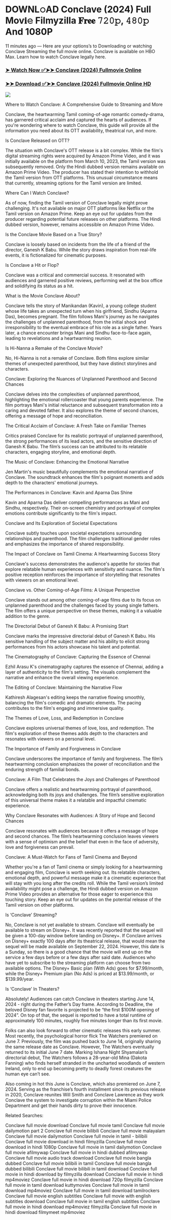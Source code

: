 # DOWNL𝚘AD Conclave (2024) Full Mov𝐢𝚎 Filmyzilla 𝐅𝐫𝐞𝐞 𝟽𝟸𝟶𝚙, 𝟺𝟾𝟶𝚙 And 1080P

11 minutes ago — Here are your options’s to Downloading or watching Conclave Streaming the full movie online. Conclave is available on HBO Max. Learn how to watch Conclave legally here.


### [➤ Watch Now ✅➤➤ Conclave (2024) Fullmovie Online](https://aaamiiin.com/en/movie/974576/Conclave-discod)

### [➤➤ Download ✅➤➤ Conclave (2024) Fullmovie Online HD](https://aaamiiin.com/en/movie/974576/Conclave-discod)

<p dir="auto"><a href="https://aaamiiin.com/en/movie/974576/Conclave-discod" title="PLAY NOW" rel="nofollow"><img src="https://i.imgur.com/jhNGoEt.gif" style="max-width: 100%;"></a></p>

Where to Watch Conclave: A Comprehensive Guide to Streaming and More

Conclave, the heartwarming Tamil coming-of-age romantic comedy-drama, has garnered critical acclaim and captured the hearts of audiences. If you're wondering where to watch Conclave, this guide will provide all the information you need about its OTT availability, theatrical run, and more.

Is Conclave Released on OTT?

The situation with Conclave's OTT release is a bit complex. While the film's digital streaming rights were acquired by Amazon Prime Video, and it was initially available on the platform from March 10, 2023, the Tamil version was subsequently removed. Only the Hindi dubbed version remains available on Amazon Prime Video. The producer has stated their intention to withhold the Tamil version from OTT platforms. This unusual circumstance means that currently, streaming options for the Tamil version are limited.

Where Can I Watch Conclave?

As of now, finding the Tamil version of Conclave legally might prove challenging. It's not available on major OTT platforms like Netflix or the Tamil version on Amazon Prime. Keep an eye out for updates from the producer regarding potential future releases on other platforms. The Hindi dubbed version, however, remains accessible on Amazon Prime Video.

Is the Conclave Movie Based on a True Story?

Conclave is loosely based on incidents from the life of a friend of the director, Ganesh K Babu. While the story draws inspiration from real-life events, it is fictionalized for cinematic purposes.

Is Conclave a Hit or Flop?

Conclave was a critical and commercial success. It resonated with audiences and garnered positive reviews, performing well at the box office and solidifying its status as a hit.

What is the Movie Conclave About?

Conclave tells the story of Manikandan (Kavin), a young college student whose life takes an unexpected turn when his girlfriend, Sindhu (Aparna Das), becomes pregnant. The film follows Mani's journey as he navigates the challenges of unplanned parenthood, from the initial shock and irresponsibility to the eventual embrace of his role as a single father. Years later, a chance encounter brings Mani and Sindhu face-to-face again, leading to revelations and a heartwarming reunion.

Is Hi-Nanna a Remake of the Conclave Movie?

No, Hi-Nanna is not a remake of Conclave. Both films explore similar themes of unexpected parenthood, but they have distinct storylines and characters.

Conclave: Exploring the Nuances of Unplanned Parenthood and Second Chances

Conclave delves into the complexities of unplanned parenthood, highlighting the emotional rollercoaster that young parents experience. The film portrays Mani's initial reluctance and subsequent transformation into a caring and devoted father. It also explores the theme of second chances, offering a message of hope and reconciliation.

The Critical Acclaim of Conclave: A Fresh Take on Familiar Themes

Critics praised Conclave for its realistic portrayal of unplanned parenthood, the strong performances of its lead actors, and the sensitive direction of Ganesh K Babu. The film’s success can be attributed to its relatable characters, engaging storyline, and emotional depth.

The Music of Conclave: Enhancing the Emotional Narrative

Jen Martin's music beautifully complements the emotional narrative of Conclave. The soundtrack enhances the film's poignant moments and adds depth to the characters' emotional journeys.

The Performances in Conclave: Kavin and Aparna Das Shine

Kavin and Aparna Das deliver compelling performances as Mani and Sindhu, respectively. Their on-screen chemistry and portrayal of complex emotions contribute significantly to the film's impact.

Conclave and Its Exploration of Societal Expectations

Conclave subtly touches upon societal expectations surrounding relationships and parenthood. The film challenges traditional gender roles and emphasizes the importance of shared responsibility.

The Impact of Conclave on Tamil Cinema: A Heartwarming Success Story

Conclave's success demonstrates the audience's appetite for stories that explore relatable human experiences with sensitivity and nuance. The film's positive reception reinforces the importance of storytelling that resonates with viewers on an emotional level.

Conclave vs. Other Coming-of-Age Films: A Unique Perspective

Conclave stands out among other coming-of-age films due to its focus on unplanned parenthood and the challenges faced by young single fathers. The film offers a unique perspective on these themes, making it a valuable addition to the genre.

The Directorial Debut of Ganesh K Babu: A Promising Start

Conclave marks the impressive directorial debut of Ganesh K Babu. His sensitive handling of the subject matter and his ability to elicit strong performances from his actors showcase his talent and potential.

The Cinematography of Conclave: Capturing the Essence of Chennai

Ezhil Arasu K's cinematography captures the essence of Chennai, adding a layer of authenticity to the film's setting. The visuals complement the narrative and enhance the overall viewing experience.

The Editing of Conclave: Maintaining the Narrative Flow

Kathiresh Alagesan's editing keeps the narrative flowing smoothly, balancing the film's comedic and dramatic elements. The pacing contributes to the film's engaging and immersive quality.

The Themes of Love, Loss, and Redemption in Conclave

Conclave explores universal themes of love, loss, and redemption. The film's exploration of these themes adds depth to the characters and resonates with viewers on a personal level.

The Importance of Family and Forgiveness in Conclave

Conclave underscores the importance of family and forgiveness. The film’s heartwarming conclusion emphasizes the power of reconciliation and the enduring strength of familial bonds.

Conclave: A Film That Celebrates the Joys and Challenges of Parenthood

Conclave offers a realistic and heartwarming portrayal of parenthood, acknowledging both its joys and challenges. The film’s sensitive exploration of this universal theme makes it a relatable and impactful cinematic experience.

Why Conclave Resonates with Audiences: A Story of Hope and Second Chances

Conclave resonates with audiences because it offers a message of hope and second chances. The film’s heartwarming conclusion leaves viewers with a sense of optimism and the belief that even in the face of adversity, love and forgiveness can prevail.

Conclave: A Must-Watch for Fans of Tamil Cinema and Beyond

Whether you're a fan of Tamil cinema or simply looking for a heartwarming and engaging film, Conclave is worth seeking out. Its relatable characters, emotional depth, and powerful message make it a cinematic experience that will stay with you long after the credits roll. While the Tamil version’s limited availability might pose a challenge, the Hindi dubbed version on Amazon Prime Video provides an alternative for those eager to experience this touching story. Keep an eye out for updates on the potential release of the Tamil version on other platforms.


Is ‘Conclave’ Streaming?

No, Conclave is not yet available to stream. Conclave will eventually be available to stream on Disney+. It was recently reported that the sequel will be given a 100-day window before landing on Disney+. If Conclave arrives on Disney+ exactly 100 days after its theatrical release, that would mean the sequel will be made available on September 22, 2024. However, this date is a Sunday, so there is a good chance that the movie will end up on the service a few days before or a few days after said date. Audiences who have yet to subscribe to the streaming platform can choose from two available options. The Disney+ Basic plan (With Ads) goes for $7.99/month, while the Disney+ Premium plan (No Ads) is priced at $13.99/month, or $139.99/year.

Is ‘Conclave’ In Theaters?

Absolutely! Audiences can catch Conclave in theaters starting June 14, 2024 - right during the Father’s Day frame. According to Deadline, the beloved Disney fan favorite is projected to be “the first $100M opening of 2024”. On top of that, the sequel is reported to have a total runtime of approximately 100 minutes, roughly five minutes longer than its first movie.

Folks can also look forward to other cinematic releases this early summer. Most recently, the psychological horror flick The Watchers premiered on June 7. Previously, the film was pushed back to June 14, originally sharing the same release date as Conclave. However, The Watchers eventually returned to its initial June 7 date. Marking Ishana Night Shyamalan’s directorial debut, The Watchers follows a 28-year-old Mina (Dakota Fanning) who finds herself stranded in the uncharted woodlands of western Ireland, only to end up becoming pretty to deadly forest creatures the human eye can’t see.

Also coming in hot this June is Conclave, which also premiered on June 7, 2024. Serving as the franchise’s fourth installment since its previous release in 2020, Conclave reunites Will Smith and Conclave Lawrence as they work Conclave the system to investigate corruption within the Miami Police Department and get their hands dirty to prove their innocence.


Related Searches:

Conclave full movie download
Conclave full movie tamil
Conclave full movie dailymotion part 2
Conclave full movie bilibili
Conclave full movie malayalam
Conclave full movie dailymotion
Conclave full movie in tamil - bilibili
Conclave full movie download in hindi filmyzilla
Conclave full movie download in hindi 1080p
Conclave full movie in tamil dailymotion
Conclave full movie afilmywap
Conclave full movie in hindi dubbed afilmywap
Conclave full movie audio track download
Conclave full movie bangla dubbed
Conclave full movie bilibili in tamil
Conclave full movie bangla dubbed bilibili
Conclave full movie bilibili in tamil download
Conclave full movie in hindi download by filmyzilla
download Conclave full movie in hindi mp4moviez
Conclave full movie in hindi download 720p filmyzilla
Conclave full movie in tamil download kuttymovies
Conclave full movie in tamil download mp4moviez
Conclave full movie in tamil download tamilrockers
Conclave full movie english subtitles
Conclave full movie with english subtitles download
Conclave full movie in tamil english subtitles
Conclave full movie in hindi download mp4moviez filmyzilla
Conclave full movie in hindi download filmymeet mp4moviez

